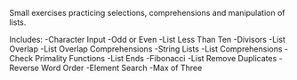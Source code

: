 Small exercises practicing selections, comprehensions and manipulation of lists.

Includes:
-Character Input
-Odd or Even
-List Less Than Ten
-Divisors
-List Overlap
-List Overlap Comprehensions
-String Lists
-List Comprehensions
-Check Primality Functions
-List Ends
-Fibonacci
-List Remove Duplicates
-Reverse Word Order
-Element Search
-Max of Three
